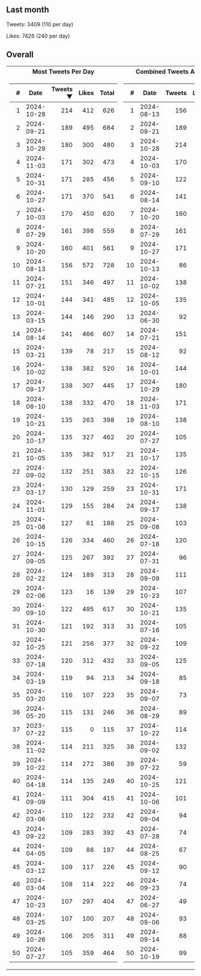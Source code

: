 ## Last month
Tweets: 3409 (110 per day)

Likes: 7426 (240 per day)

## Overall
<table>
<tr><th>Most Tweets Per Day</th><th>Combined Tweets And Likes</th></tr><tr><td>


|#|Date|Tweets ▼|Likes|Total|
|--:|--|--:|--:|--:|
|1|2024-10-28|214|412|626|
|2|2024-09-21|189|495|684|
|3|2024-10-29|180|300|480|
|4|2024-11-03|171|302|473|
|5|2024-10-31|171|285|456|
|6|2024-10-27|171|370|541|
|7|2024-10-03|170|450|620|
|8|2024-07-29|161|398|559|
|9|2024-10-20|160|401|561|
|10|2024-08-13|156|572|728|
|11|2024-07-21|151|346|497|
|12|2024-10-01|144|341|485|
|13|2024-03-15|144|146|290|
|14|2024-08-14|141|466|607|
|15|2024-03-21|139|78|217|
|16|2024-10-02|138|382|520|
|17|2024-09-17|138|307|445|
|18|2024-08-10|138|332|470|
|19|2024-10-21|135|263|398|
|20|2024-10-17|135|327|462|
|21|2024-10-05|135|382|517|
|22|2024-09-02|132|251|383|
|23|2024-03-17|130|129|259|
|24|2024-11-01|129|155|284|
|25|2024-01-08|127|61|188|
|26|2024-10-15|126|334|460|
|27|2024-09-05|125|267|392|
|28|2024-02-22|124|189|313|
|29|2024-02-06|123|16|139|
|30|2024-09-10|122|495|617|
|31|2024-10-30|121|192|313|
|32|2024-10-25|121|256|377|
|33|2024-07-18|120|312|432|
|34|2024-03-19|119|94|213|
|35|2024-03-20|116|107|223|
|36|2024-05-20|115|131|246|
|37|2023-07-22|115|0|115|
|38|2024-11-02|114|211|325|
|39|2024-10-22|114|272|386|
|40|2024-04-18|114|135|249|
|41|2024-09-09|111|304|415|
|42|2024-03-06|110|122|232|
|43|2024-09-22|109|283|392|
|44|2024-04-05|109|88|197|
|45|2024-03-12|109|117|226|
|46|2024-03-04|108|114|222|
|47|2024-10-23|107|297|404|
|48|2024-03-25|107|100|207|
|49|2024-10-26|106|205|311|
|50|2024-07-27|105|359|464|

</td><td>


|#|Date|Tweets|Likes|Total ▼|
|--:|--|--:|--:|--:|
|1|2024-08-13|156|572|728|
|2|2024-09-21|189|495|684|
|3|2024-10-28|214|412|626|
|4|2024-10-03|170|450|620|
|5|2024-09-10|122|495|617|
|6|2024-08-14|141|466|607|
|7|2024-10-20|160|401|561|
|8|2024-07-29|161|398|559|
|9|2024-10-27|171|370|541|
|10|2024-10-13|86|438|524|
|11|2024-10-02|138|382|520|
|12|2024-10-05|135|382|517|
|13|2024-06-30|92|413|505|
|14|2024-07-21|151|346|497|
|15|2024-08-12|92|404|496|
|16|2024-10-01|144|341|485|
|17|2024-10-29|180|300|480|
|18|2024-11-03|171|302|473|
|19|2024-08-10|138|332|470|
|20|2024-07-27|105|359|464|
|21|2024-10-17|135|327|462|
|22|2024-10-15|126|334|460|
|23|2024-10-31|171|285|456|
|24|2024-09-17|138|307|445|
|25|2024-09-08|103|341|444|
|26|2024-07-18|120|312|432|
|27|2024-07-31|96|325|421|
|28|2024-09-09|111|304|415|
|29|2024-10-23|107|297|404|
|30|2024-10-21|135|263|398|
|31|2024-07-16|105|292|397|
|32|2024-09-22|109|283|392|
|33|2024-09-05|125|267|392|
|34|2024-09-18|85|305|390|
|35|2024-09-07|73|316|389|
|36|2024-08-29|89|299|388|
|37|2024-10-22|114|272|386|
|38|2024-09-02|132|251|383|
|39|2024-07-22|59|324|383|
|40|2024-10-25|121|256|377|
|41|2024-10-06|101|271|372|
|42|2024-09-04|94|270|364|
|43|2024-07-28|74|288|362|
|44|2024-08-25|67|294|361|
|45|2024-09-12|90|264|354|
|46|2024-09-23|74|273|347|
|47|2024-06-27|49|294|343|
|48|2024-09-06|93|249|342|
|49|2024-09-14|88|243|331|
|50|2024-10-19|99|229|328|

</td><tr>
</table>

